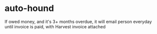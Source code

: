 # auto-hound
If owed money, and it's 3+ months overdue,  it will email person everyday until invoice is paid, with Harvest invoice attached
